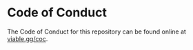 # Code of Conduct

The Code of Conduct for this repository can be found online at [viable.gg/coc](https://viable.gg/coc).
